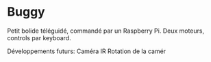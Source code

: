 # Buggy

Petit bolide téléguidé, commandé par un Raspberry Pi.
Deux moteurs, controls par keyboard.

Développements futurs: 
  Caméra IR
  Rotation de la camér
